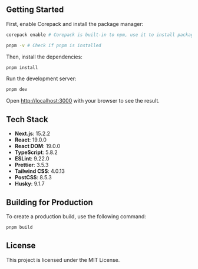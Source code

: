 ## Getting Started

First, enable Corepack and install the package manager:

```bash
corepack enable # Corepack is built-in to npm, use it to install package manager

pnpm -v # Check if pnpm is installed
```

Then, install the dependencies:

```bash
pnpm install
```

Run the development server:

```bash
pnpm dev
```

Open [http://localhost:3000](http://localhost:3000) with your browser to see the result.

## Tech Stack

- **Next.js**: 15.2.2
- **React**: 19.0.0
- **React DOM**: 19.0.0
- **TypeScript**: 5.8.2
- **ESLint**: 9.22.0
- **Prettier**: 3.5.3
- **Tailwind CSS**: 4.0.13
- **PostCSS**: 8.5.3
- **Husky**: 9.1.7

## Building for Production

To create a production build, use the following command:

```bash
pnpm build
```

## License

This project is licensed under the MIT License.

